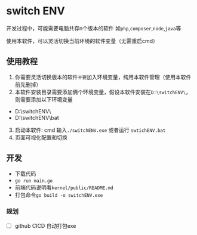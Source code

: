 # switch ENV

开发过程中，可能需要电脑共存n个版本的软件  如`php`,`composer`,`node`,`java`等

使用本软件，可以灵活切换当前环境的软件变量（无需重启cmd）

## 使用教程

1. 你需要灵活切换版本的软件`不要`加入环境变量，纯用本软件管理（使用本软件前先删掉）
2. 本软件安装目录需要添加俩个环境变量，假设本软件安装在`D:\switchENV\`，则需要添加以下环境变量
- D:\switchENV\
- D:\switchENV\bat
3. 启动本软件: cmd 输入`./switchENV.exe` 或者运行 `swtichENV.bat`
4. 页面可视化配置和切换


## 开发

- 下载代码
- `go run main.go`
- 前端代码说明看`kernel/public/README.md`
- 打包命令`go build -o switchENV.exe`

### 规划

- [ ] github CICD 自动打包exe